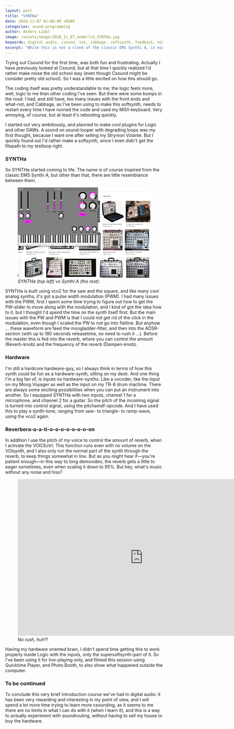 ```yaml
---
layout: post
title: "SYNTHa"
date: 2020-11-07 01:00:00 +0200
categories: sound-programming
author: Anders Lidal
image: /assets/image/2020_11_07_anderlid_SYNTHa.jpg
keywords: digital audio, csound, vst, cabbage, softsynth, feedback, midi, kitten, music, analog, hardware
excerpt: "While this is not a clone of the classic EMS Synthi A, it might have a trick or two up it's sliders, this one to: A softsynth with hard features."
---
```


Trying out Csound for the first time, was both fun and frustrating. Actually I have previously looked at Csound, but at that time I quickly realized I'd rather make noise the old school way (even though Csound might be consider pretty old school). So I was a little excited on how this should go.

The coding itself was pretty understandable to me, the logic feels more, well, logic to me than other coding I've seen. But there were some bumps in the road. I had, and still have, too many issues with the front ends and what-not, and Cabbage, as I've been using to make this softsynth, needs to restart every time I have runned the code and used my MIDI-keyboard. Very annoying, of course, but at least it's rebooting quickly.

I started out very ambitiously, and planned to make cool plugins for Logic and other DAWs. A sound on sound-looper with degrading loops was my first thought, because I want one after selling my Strymon Volante. But I quickly found out I'd rather make a softsynth, since I even didn't get the filepath to my testloop right.

### SYNTHa
So SYNTHa started coming to life. The name is of course inspired from the classic EMS Synthi A, but other than that, there are little resemblance between them.
<figure style="float: auto">
   <img src="/assets/image/2020_11_07_anderlid_SYNTHa.jpg" alt="Alternate Text" title="Do you see the resemblance?" width="auto"/>
   <figcaption><i>SYNTHa (top left) vs Synthi A (the rest).</i></figcaption>
</figure>

SYNTHa is built using vco2 for the saw and the square, and like many cool analog synths, it's got a pulse width modulation (PWM). I had many issues with the PWM, first I spent some time trying to figure out how to get the PW-slider to move along with the modulation, and I kind of got the idea how to it, but I thought I'd spend the time on the synth itself first. But the main issues with the PW and PWM is that I could not get rid of the click in the modulation, even though I scaled the PW to not go into flatline.
But anyhow … these waveform are feed the moogladder-filter, and then into the ADSR-section (with up to 180 seconds releasetime, no need to rush it …). Before the master this is fed into the reverb, where you can control the amount (Reverb-knob) and the frequency of the reverb (Dampen-knob).

### Hardware
I'm still a hardcore hardware-guy, so I always think in terms of how this synth could be fun as a hardware-synth, sitting on my desk. And one thing I'm a big fan of, is inputs no hardware-synths. Like a vocoder, like the input on my Moog Voyager as well as the input on my TR-8 drum machine. There are always some exciting possibilities when you can put an instrument into another.
So I equipped SYNTHa with two inputs, channel 1 for a microphone, and channel 2 for a guitar. So the pitch of the incoming signal is turned into control signal, using the pitchamdf-opcode. And I have used this to play a synth-tone, ranging from saw- to triangle- to ramp-wave, using the vco2 again.

### Reverbera-a-a-ti-o-o-o-o-o-o-o-on
In addition I use the pitch of my voice to control the amount of reverb, when I activate the VOICEctrl. This function runs even with no volume on the VOIsynth, and I also only run the normal part of the synth through the reverb, to keep things somewhat in line. But as you might hear if—you're patient enough—in this way to long demovideo, the reverb gets a little to eager sometimes, even when scaling it down to 95%. But hey, what's music without any noise and hiss?


<figure style="float: none">
   <iframe src="https://www.uio.no/english/studies/programmes/mct-master/blog/assets/video/2020_11_06_anderlid_syntha.mp4" width="800" height="500" frameborder="0" allowfullscreen></iframe>
   <figcaption><i>No rush, huh?!</i></figcaption>
</figure>

Having my hardware oriented brain, I didn't spend time getting this to work properly inside Logic with the inputs, only the supersoftsynth-part of it. So I've been using it for live-playing only, and filmed this session using Quicktime Player, and Photo Booth, to also show what happened outside the computer.

### To be continued
To conclude this very brief introduction course we've had in digital audio: it has been very rewarding and interesting in my point of view, and I will spend a lot more time trying to learn more csounding, as it seems to me there are no limits in what I can do with it (when I learn it), and this is a way to actually experiment with soundrouting, without having to sell my house to buy the hardware.

